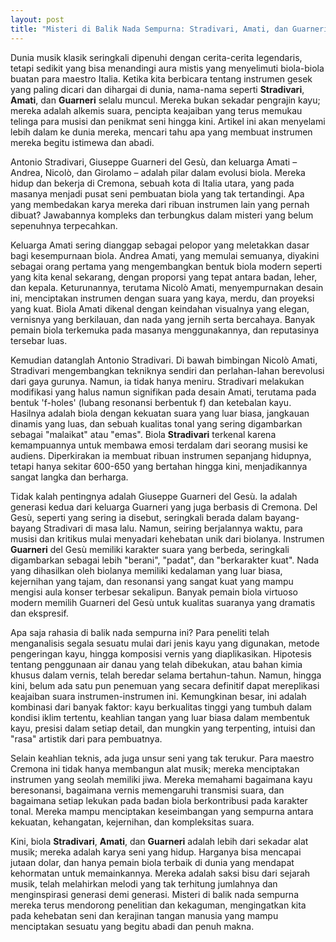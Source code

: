 ```yaml
---
layout: post
title: "Misteri di Balik Nada Sempurna: Stradivari, Amati, dan Guarneri"
---
```


Dunia musik klasik seringkali dipenuhi dengan cerita-cerita legendaris, tetapi sedikit yang bisa menandingi aura mistis yang menyelimuti biola-biola buatan para maestro Italia. Ketika kita berbicara tentang instrumen gesek yang paling dicari dan dihargai di dunia, nama-nama seperti **Stradivari**, **Amati**, dan **Guarneri** selalu muncul. Mereka bukan sekadar pengrajin kayu; mereka adalah alkemis suara, pencipta keajaiban yang terus memukau telinga para musisi dan penikmat seni hingga kini. Artikel ini akan menyelami lebih dalam ke dunia mereka, mencari tahu apa yang membuat instrumen mereka begitu istimewa dan abadi.

Antonio Stradivari, Giuseppe Guarneri del Gesù, dan keluarga Amati – Andrea, Nicolò, dan Girolamo – adalah pilar dalam evolusi biola. Mereka hidup dan bekerja di Cremona, sebuah kota di Italia utara, yang pada masanya menjadi pusat seni pembuatan biola yang tak tertandingi. Apa yang membedakan karya mereka dari ribuan instrumen lain yang pernah dibuat? Jawabannya kompleks dan terbungkus dalam misteri yang belum sepenuhnya terpecahkan.

Keluarga Amati sering dianggap sebagai pelopor yang meletakkan dasar bagi kesempurnaan biola. Andrea Amati, yang memulai semuanya, diyakini sebagai orang pertama yang mengembangkan bentuk biola modern seperti yang kita kenal sekarang, dengan proporsi yang tepat antara badan, leher, dan kepala. Keturunannya, terutama Nicolò Amati, menyempurnakan desain ini, menciptakan instrumen dengan suara yang kaya, merdu, dan proyeksi yang kuat. Biola Amati dikenal dengan keindahan visualnya yang elegan, vernisnya yang berkilauan, dan nada yang jernih serta bercahaya. Banyak pemain biola terkemuka pada masanya menggunakannya, dan reputasinya tersebar luas.

Kemudian datanglah Antonio Stradivari. Di bawah bimbingan Nicolò Amati, Stradivari mengembangkan tekniknya sendiri dan perlahan-lahan berevolusi dari gaya gurunya. Namun, ia tidak hanya meniru. Stradivari melakukan modifikasi yang halus namun signifikan pada desain Amati, terutama pada bentuk 'f-holes' (lubang resonansi berbentuk f) dan ketebalan kayu. Hasilnya adalah biola dengan kekuatan suara yang luar biasa, jangkauan dinamis yang luas, dan sebuah kualitas tonal yang sering digambarkan sebagai "malaikat" atau "emas". Biola **Stradivari** terkenal karena kemampuannya untuk membawa emosi terdalam dari seorang musisi ke audiens. Diperkirakan ia membuat ribuan instrumen sepanjang hidupnya, tetapi hanya sekitar 600-650 yang bertahan hingga kini, menjadikannya sangat langka dan berharga.

Tidak kalah pentingnya adalah Giuseppe Guarneri del Gesù. Ia adalah generasi kedua dari keluarga Guarneri yang juga berbasis di Cremona. Del Gesù, seperti yang sering ia disebut, seringkali berada dalam bayang-bayang Stradivari di masa lalu. Namun, seiring berjalannya waktu, para musisi dan kritikus mulai menyadari kehebatan unik dari biolanya. Instrumen **Guarneri** del Gesù memiliki karakter suara yang berbeda, seringkali digambarkan sebagai lebih "berani", "padat", dan "berkarakter kuat". Nada yang dihasilkan oleh biolanya memiliki kedalaman yang luar biasa, kejernihan yang tajam, dan resonansi yang sangat kuat yang mampu mengisi aula konser terbesar sekalipun. Banyak pemain biola virtuoso modern memilih Guarneri del Gesù untuk kualitas suaranya yang dramatis dan ekspresif.

Apa saja rahasia di balik nada sempurna ini? Para peneliti telah menganalisis segala sesuatu mulai dari jenis kayu yang digunakan, metode pengeringan kayu, hingga komposisi vernis yang diaplikasikan. Hipotesis tentang penggunaan air danau yang telah dibekukan, atau bahan kimia khusus dalam vernis, telah beredar selama bertahun-tahun. Namun, hingga kini, belum ada satu pun penemuan yang secara definitif dapat mereplikasi keajaiban suara instrumen-instrumen ini. Kemungkinan besar, ini adalah kombinasi dari banyak faktor: kayu berkualitas tinggi yang tumbuh dalam kondisi iklim tertentu, keahlian tangan yang luar biasa dalam membentuk kayu, presisi dalam setiap detail, dan mungkin yang terpenting, intuisi dan "rasa" artistik dari para pembuatnya.

Selain keahlian teknis, ada juga unsur seni yang tak terukur. Para maestro Cremona ini tidak hanya membangun alat musik; mereka menciptakan instrumen yang seolah memiliki jiwa. Mereka memahami bagaimana kayu beresonansi, bagaimana vernis memengaruhi transmisi suara, dan bagaimana setiap lekukan pada badan biola berkontribusi pada karakter tonal. Mereka mampu menciptakan keseimbangan yang sempurna antara kekuatan, kehangatan, kejernihan, dan kompleksitas suara.

Kini, biola **Stradivari**, **Amati**, dan **Guarneri** adalah lebih dari sekadar alat musik; mereka adalah karya seni yang hidup. Harganya bisa mencapai jutaan dolar, dan hanya pemain biola terbaik di dunia yang mendapat kehormatan untuk memainkannya. Mereka adalah saksi bisu dari sejarah musik, telah melahirkan melodi yang tak terhitung jumlahnya dan menginspirasi generasi demi generasi. Misteri di balik nada sempurna mereka terus mendorong penelitian dan kekaguman, mengingatkan kita pada kehebatan seni dan kerajinan tangan manusia yang mampu menciptakan sesuatu yang begitu abadi dan penuh makna.
